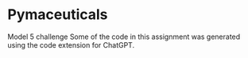 # Pymaceuticals
Model 5 challenge 
Some of the code in this assignment was generated using the code extension for ChatGPT. 
